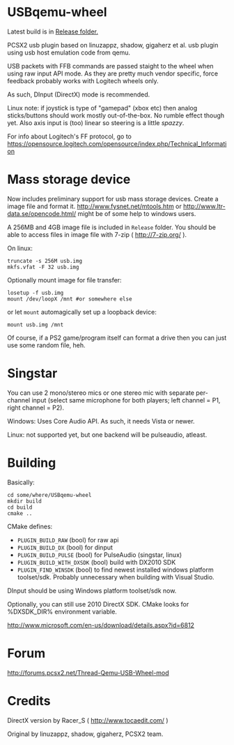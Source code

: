 USBqemu-wheel
=============

Latest build is in [Release folder.](https://github.com/jackun/USBqemu-wheel/raw/master/Release/USBqemu-wheel.dll)

PCSX2 usb plugin based on linuzappz, shadow, gigaherz et al. usb plugin using usb host emulation code from qemu.

USB packets with FFB commands are passed staight to the wheel when using raw input API mode.
As they are pretty much vendor specific, force feedback probably works with Logitech wheels only.

As such, DInput (DirectX) mode is recommended.

Linux note: if joystick is type of "gamepad" (xbox etc) then analog sticks/buttons should work mostly out-of-the-box.
No rumble effect though yet. Also axis input is (too) linear so steering is a little _spazzy_.

For info about Logitech's FF protocol, go to https://opensource.logitech.com/opensource/index.php/Technical_Information

Mass storage device
=======

Now includes preliminary support for usb mass storage devices. Create a image file and format it.
http://www.fysnet.net/mtools.htm or http://www.ltr-data.se/opencode.html/ might be of some help to windows users.

A 256MB and 4GB image file is included in `Release` folder. 
You should be able to access files in image file with 7-zip ( http://7-zip.org/ ).

On linux:

	truncate -s 256M usb.img
	mkfs.vfat -F 32 usb.img
	
Optionally mount image for file transfer:

	losetup -f usb.img
	mount /dev/loopX /mnt #or somewhere else

or let `mount` automagically set up a loopback device:

	mount usb.img /mnt
	
Of course, if a PS2 game/program itself can format a drive then you can just use some random file, heh.

Singstar
========

You can use 2 mono/stereo mics or one stereo mic with separate per-channel input (select same microphone for both players; left channel = P1, right channel = P2).

Windows: Uses Core Audio API. As such, it needs Vista or newer.

Linux: not supported yet, but one backend will be pulseaudio, atleast.


Building
==========

Basically:

	cd some/where/USBqemu-wheel
	mkdir build
	cd build
	cmake ..

CMake defines:

* `PLUGIN_BUILD_RAW` (bool) for raw api
* `PLUGIN_BUILD_DX` (bool) for dinput
* `PLUGIN_BUILD_PULSE` (bool) for PulseAudio (singstar, linux)
* `PLUGIN_BUILD_WITH_DXSDK` (bool) build with DX2010 SDK
* `PLUGIN_FIND_WINSDK` (bool) to find newest installed windows platform toolset/sdk. Probably unnecessary when building with Visual Studio.

DInput should be using Windows platform toolset/sdk now.

Optionally, you can still use 2010 DirectX SDK. CMake looks for %DXSDK_DIR% environment variable.

http://www.microsoft.com/en-us/download/details.aspx?id=6812

Forum
=========
http://forums.pcsx2.net/Thread-Qemu-USB-Wheel-mod

Credits
=========

DirectX version by Racer_S ( http://www.tocaedit.com/ )

Original by linuzappz, shadow, gigaherz, PCSX2 team.
